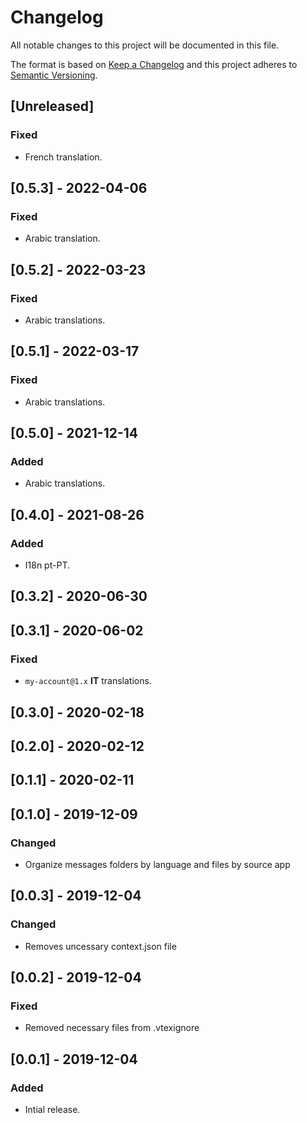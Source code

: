 # Changelog

All notable changes to this project will be documented in this file.

The format is based on [Keep a Changelog](http://keepachangelog.com/en/1.0.0/)
and this project adheres to [Semantic Versioning](http://semver.org/spec/v2.0.0.html).

## [Unreleased]

### Fixed

- French translation.

## [0.5.3] - 2022-04-06

### Fixed

- Arabic translation.

## [0.5.2] - 2022-03-23

### Fixed

- Arabic translations.

## [0.5.1] - 2022-03-17

### Fixed

- Arabic translations.

## [0.5.0] - 2021-12-14

### Added

- Arabic translations.

## [0.4.0] - 2021-08-26

### Added

- I18n pt-PT.

## [0.3.2] - 2020-06-30

## [0.3.1] - 2020-06-02

### Fixed

- `my-account@1.x` **IT** translations.

## [0.3.0] - 2020-02-18

## [0.2.0] - 2020-02-12

## [0.1.1] - 2020-02-11

## [0.1.0] - 2019-12-09

### Changed

- Organize messages folders by language and files by source app

## [0.0.3] - 2019-12-04

### Changed

- Removes uncessary context.json file

## [0.0.2] - 2019-12-04

### Fixed

- Removed necessary files from .vtexignore

## [0.0.1] - 2019-12-04

### Added

- Intial release.
